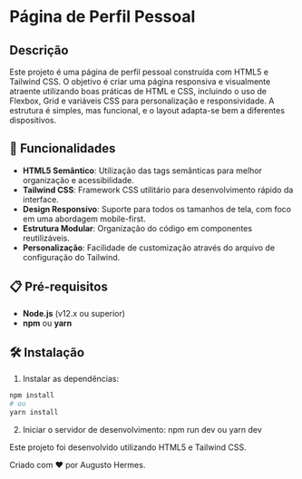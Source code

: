 # Página de Perfil Pessoal

## Descrição

Este projeto é uma página de perfil pessoal construída com HTML5 e Tailwind CSS. O objetivo é criar uma página responsiva e visualmente atraente utilizando boas práticas de HTML e CSS, incluindo o uso de Flexbox, Grid e variáveis CSS para personalização e responsividade. A estrutura é simples, mas funcional, e o layout adapta-se bem a diferentes dispositivos.

## 🚀 Funcionalidades

- **HTML5 Semântico**: Utilização das tags semânticas para melhor organização e acessibilidade.
- **Tailwind CSS**: Framework CSS utilitário para desenvolvimento rápido da interface.
- **Design Responsivo**: Suporte para todos os tamanhos de tela, com foco em uma abordagem mobile-first.
- **Estrutura Modular**: Organização do código em componentes reutilizáveis.
- **Personalização**: Facilidade de customização através do arquivo de configuração do Tailwind.

## 📋 Pré-requisitos

- **Node.js** (v12.x ou superior)
- **npm** ou **yarn**

## 🛠️ Instalação

1. Instalar as dependências:
```bash
npm install
# ou
yarn install
```
2. Iniciar o servidor de desenvolvimento:
   npm run dev
 ou
   yarn dev

Este projeto foi desenvolvido utilizando HTML5 e Tailwind CSS.

Criado com ❤️ por Augusto Hermes.

